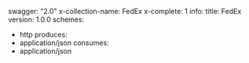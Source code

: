 swagger: "2.0"
x-collection-name: FedEx
x-complete: 1
info:
  title: FedEx
  version: 1.0.0
schemes:
- http
produces:
- application/json
consumes:
- application/json